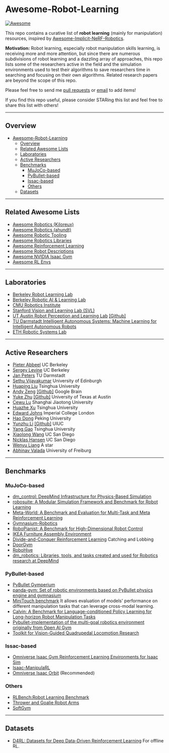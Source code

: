 # Awesome-Robot-Learning

[![Awesome](https://cdn.rawgit.com/sindresorhus/awesome/d7305f38d29fed78fa85652e3a63e154dd8e8829/media/badge.svg)](https://github.com/sindresorhus/awesome)

This repo contains a curative list of **robot learning** (mainly for manipulation) resources, inspired by [Awesome-Implicit-NeRF-Robotics](https://github.com/zubair-irshad/Awesome-Implicit-NeRF-Robotics). <br> 

**Motivation:** Robot learning, especially robot manipulation skills learning, is receiving more and more attention, but since there are numerous subdivisions of robot learning and a dazzling array of approaches, this repo lists some of the researchers active in the field and the simulation environments used to test their algorithms to save researchers time in searching and focusing on their own algorithms. Related research papers are beyond the scope of this repo.  <br>

Please feel free to send me [pull requests](https://github.com/RayYoh/Awesome-Robot-Learning/blob/master/how-to-RP.md) or [email](mailto:rayyohhust@gmail.com) to add items! <br> 

If you find this repo useful, please consider STARing this list and feel free to share this list with others!

---
## Overview

- [Awesome-Robot-Learning](#awesome-robot-learning)
  - [Overview](#overview)
  - [Related Awesome Lists](#related-awesome-lists)
  - [Laboratories](#laboratories)
  - [Active Researchers](#active-researchers)
  - [Benchmarks](#benchmarks)
    - [MuJoCo-based](#mujoco-based)
    - [PyBullet-based](#pybullet-based)
    - [Issac-based](#issac-based)
    - [Others](#others)
  - [Datasets](#datasets)

---
## Related Awesome Lists
* [Awesome Robotics (Kiloreux)](https://github.com/kiloreux/awesome-robotics)
* [Awesome Robotics (ahundt)](https://github.com/ahundt/awesome-robotics)
* [Awesome Robotic Tooling](https://github.com/protontypes/awesome-robotic-tooling)
* [Awesome Robotics Libraries](https://github.com/jslee02/awesome-robotics-libraries)
* [Awesome Reinforcement Learning](https://github.com/aikorea/awesome-rl/)
* [Awesome Robot Descriptions](https://github.com/robot-descriptions/awesome-robot-descriptions)
* [Awesome NVIDIA Isaac Gym](https://github.com/wangcongrobot/awesome-isaac-gym)
* [Awesome RL Envs](https://github.com/clvrai/awesome-rl-envs)

---
## Laboratories
* [Berkeley Robot Learning Lab](https://rll.berkeley.edu/research.html)
* [Berkeley Robotic AI & Learning Lab](http://rail.eecs.berkeley.edu/index.html)
* [CMU Robotics Institute](https://www.ri.cmu.edu/)
* [Stanford Vision and Learning Lab (SVL)](https://svl.stanford.edu/)
* [UT Austin Robot Perception and Learning Lab](https://rpl.cs.utexas.edu/) [[Github]](https://github.com/UT-Austin-RPL)
* [TU Darmstadt Intelligent Autonomous Systems: Machine Learning for Intelligent Autonomous Robots](https://www.ias.informatik.tu-darmstadt.de/#IAS)
* [ETH Robotic Systems Lab](https://rsl.ethz.ch/)
---
## Active Researchers
* [Pieter Abbeel](https://i3.cs.berkeley.edu/) UC Berkeley
* [Sergey Levine](https://people.eecs.berkeley.edu/~svlevine/) UC Berkeley
* [Jan Peters](https://www.ias.informatik.tu-darmstadt.de/Member/JanPeters) TU Darmstadt
* [Sethu Vijayakumar](https://homepages.inf.ed.ac.uk/svijayak/) University of Edinburgh
* [Huaping Liu](https://sites.google.com/site/thuliuhuaping) Tsinghua University
* [Andy Zeng](https://andyzeng.github.io/) [[Github]](https://github.com/andyzeng) Google Brain
* [Yuke Zhu](https://www.cs.utexas.edu/~yukez/) [[Github]](https://github.com/yukezhu) University of Texas at Austin
* [Cewu Lu](https://www.mvig.org/) Shanghai Jiaotong University
* [Huazhe Xu](http://hxu.rocks/) Tsinghua University
* [Edward Johns](https://www.robot-learning.uk/) Imperial College London
* [Hao Dong](https://zsdonghao.github.io/) Peking University
* [Yunzhu Li](https://yunzhuli.github.io/) [[Github]](https://github.com/yunzhuli) UIUC
* [Yang Gao](http://people.iiis.tsinghua.edu.cn/~gaoyang/yang-gao.weebly.com/index.html) Tsinghua University
* [Xiaolong Wang](https://xiaolonw.github.io/index.html) UC San Diego
* [Nicklas Hansen](https://nicklashansen.github.io/) UC San Diego
* [Wenyu Liang](https://www.liangwenyu.com/welcome) A star
* [Abhinav Valada](https://scholar.google.com/citations?hl=en&user=LcARjz0AAAAJ&view_op=list_works&sortby=pubdate) University of Freiburg
---
## Benchmarks
### MuJoCo-based
* [dm_control: DeepMind Infrastructure for Physics-Based Simulation](https://github.com/deepmind/dm_control)
* [robosuite: A Modular Simulation Framework and Benchmark for Robot Learning](https://robosuite.ai/)
* [Meta-World: A Benchmark and Evaluation for Multi-Task and Meta Reinforcement Learning](https://meta-world.github.io/)
* [Gymnasium-Robotics](https://github.com/Farama-Foundation/Gymnasium-Robotics)
* [RoboPianist: A Benchmark for High-Dimensional Robot Control](https://kzakka.com/robopianist/)
* [IKEA Furniture Assembly Environment](https://clvrai.github.io/furniture/)
* [Divide-and-Conquer Reinforcement Learning](https://github.com/dibyaghosh/dnc) Catching and Lobbing
* [DoorGym](https://github.com/PSVL/DoorGym)
* [RoboHive](https://github.com/vikashplus/robohive)
* [dm_robotics: Libraries, tools, and tasks created and used for Robotics research at DeepMind](https://github.com/deepmind/dm_robotics)

### PyBullet-based
* [PyBullet Gymperium](https://github.com/benelot/pybullet-gym)
* [panda-gym: Set of robotic environments based on PyBullet physics engine and gymnasium](https://github.com/qgallouedec/panda-gym)
* [MiniTouch benchmark](https://github.com/ServiceNow/MiniTouch) It allows evaluation of models' performance on different manipulation tasks that can leverage cross-modal learning.
* [Calvin: A Benchmark for Language-conditioned Policy Learning for Long-horizon Robot Manipulation Tasks](http://calvin.cs.uni-freiburg.de/) 
* [Pybullet-implementation of the multi-goal robotics environment originally from Open AI Gym](https://github.com/IanYangChina/pybullet_multigoal_gym)
* [Toolkit for Vision-Guided Quadrupedal Locomotion Research ](https://github.com/Mehooz/vision4leg)

### Issac-based
* [Omniverse Isaac Gym Reinforcement Learning Environments for Isaac Sim](https://github.com/NVIDIA-Omniverse/OmniIsaacGymEnvs)
* [Isaac-ManipulaRL](https://github.com/cypypccpy/Isaac-ManipulaRL)
* [Omniverse Isaac Orbit](https://github.com/NVIDIA-Omniverse/Orbit) (Recommended)

### Others
* [RLBench:Robot Learning Benchmark](https://sites.google.com/view/rlbench)
* [Thrower and Goalie Robot Arms](https://github.com/muddasser27/Thrower_Goalie_RobotArms)
* [SoftGym](https://github.com/Xingyu-Lin/softgym)
---
## Datasets
* [D4RL: Datasets for Deep Data-Driven Reinforcement Learning](https://sites.google.com/view/d4rl/home) For offline RL.

